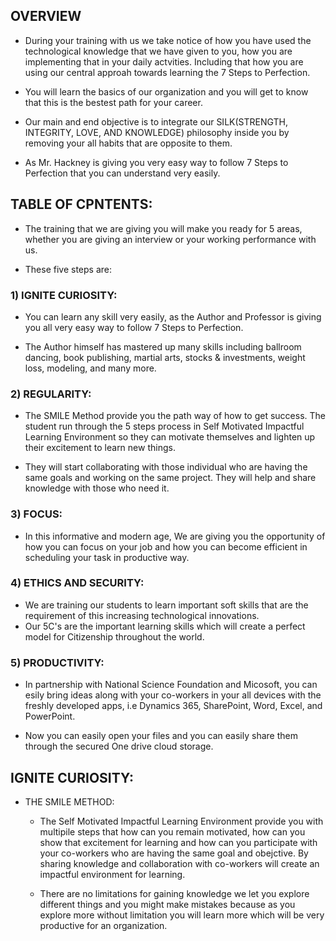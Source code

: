 ## OVERVIEW

* During your training with us we take notice of how you have used the technological knowledge that we have given to you, how you are implementing that in your daily
actvities. Including that how you are using our central approah towards learning the 7 Steps to Perfection.

* You will learn the basics of our organization and you will get to know that this is the bestest path for your career.

* Our main and end objective is to integrate our SILK(STRENGTH, INTEGRITY, LOVE, AND KNOWLEDGE) philosophy inside you by removing your all habits that are opposite to
them.

* As Mr. Hackney is giving you very easy way to follow 7 Steps to Perfection that you can understand very easily.

## TABLE OF CPNTENTS:

* The training that we are giving you will make you ready for 5 areas, whether you are giving an interview or your working performance with us.

* These five steps are:

### 1) IGNITE CURIOSITY:

* You can learn any skill very easily, as the Author and Professor is giving you all very easy way to follow 7 Steps to Perfection.

* The Author himself has mastered up many skills including ballroom dancing, book publishing, martial arts, stocks & investments, weight loss, modeling, and many more.

### 2) REGULARITY:

* The SMILE Method provide you the path way of how to get success. The student run through the 5 steps process in Self Motivated Impactful Learning Environment so they 
can motivate themselves and lighten up their excitement to learn new things. 

* They will start collaborating with those individual who are having the same goals and working on the same project. They will help and share knowledge with those who
need it.

### 3) FOCUS:

* In this informative and modern age, We are giving you the opportunity of how you can focus on your job and how you can become efficient in scheduling your task in
 productive way.
 
### 4) ETHICS AND SECURITY:

* We are training our students to learn important soft skills that are the requirement of this increasing technological innovations. 
* Our 5C's are the important learning skills which will create a perfect model for Citizenship throughout the world.

### 5) PRODUCTIVITY:

* In partnership with National Science Foundation and Micosoft, you can esily bring ideas along with your co-workers in your all devices with the freshly developed 
apps, i.e Dynamics 365, SharePoint, Word, Excel, and PowerPoint.

* Now you can easily open your files and you can easily share them through the secured One drive cloud storage.

## IGNITE CURIOSITY:

* THE SMILE METHOD:

     * The Self Motivated Impactful Learning Environment provide you with multipile steps that how can you remain motivated, how can you show that excitement for
      learning and how can you participate with your co-workers who are  having the same goal and obejctive. By sharing knowledge and collaboration with co-workers
      will create an impactful environment for learning.
      
     
     * There are no limitations for gaining knowledge we let you explore different things and you might make mistakes because as you explore more without limitation 
     you will learn more which will be very productive for an organization.
     
     
     
     












